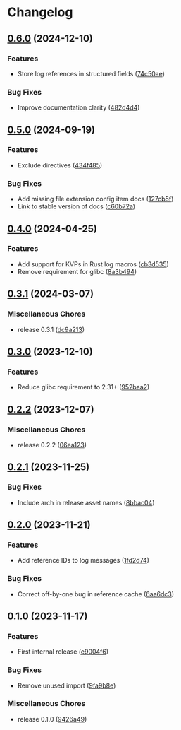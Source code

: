 # Changelog

## [0.6.0](https://github.com/jamesmistry/breadlog/compare/v0.5.0...v0.6.0) (2024-12-10)


### Features

* Store log references in structured fields ([74c50ae](https://github.com/jamesmistry/breadlog/commit/74c50ae2baf1ea95429c74b4f4d6ccb6f32d00e5))


### Bug Fixes

* Improve documentation clarity ([482d4d4](https://github.com/jamesmistry/breadlog/commit/482d4d423067c6a11e949c3bc615d4fca799a81b))

## [0.5.0](https://github.com/jamesmistry/breadlog/compare/v0.4.0...v0.5.0) (2024-09-19)


### Features

* Exclude directives ([434f485](https://github.com/jamesmistry/breadlog/commit/434f485a1869b0dc96af2e35787792409baf16d3))


### Bug Fixes

* Add missing file extension config item docs ([127cb5f](https://github.com/jamesmistry/breadlog/commit/127cb5f3f61135b5016228cd8d7c57d781528c21))
* Link to stable version of docs ([c60b72a](https://github.com/jamesmistry/breadlog/commit/c60b72aef8ea6efa326911bb17bc43718eac59d3))

## [0.4.0](https://github.com/jamesmistry/breadlog/compare/v0.3.1...v0.4.0) (2024-04-25)


### Features

* Add support for KVPs in Rust log macros ([cb3d535](https://github.com/jamesmistry/breadlog/commit/cb3d53512c0c707f61e084e718611b683aede370))
* Remove requirement for glibc ([8a3b494](https://github.com/jamesmistry/breadlog/commit/8a3b4945d73421236bb075d3f949d54552f7872e))

## [0.3.1](https://github.com/jamesmistry/breadlog/compare/v0.3.0...v0.3.1) (2024-03-07)


### Miscellaneous Chores

* release 0.3.1 ([dc9a213](https://github.com/jamesmistry/breadlog/commit/dc9a213a058550c4c07c69f443b45964f7056189))

## [0.3.0](https://github.com/jamesmistry/breadlog/compare/v0.2.2...v0.3.0) (2023-12-10)


### Features

* Reduce glibc requirement to 2.31+ ([952baa2](https://github.com/jamesmistry/breadlog/commit/952baa2b5faf8933101abf27f5b57283a91097ba))

## [0.2.2](https://github.com/jamesmistry/breadlog/compare/v0.2.1...v0.2.2) (2023-12-07)


### Miscellaneous Chores

* release 0.2.2 ([06ea123](https://github.com/jamesmistry/breadlog/commit/06ea123daa306b723ccb6cdd006c5af0171357f3))

## [0.2.1](https://github.com/jamesmistry/breadlog/compare/v0.2.0...v0.2.1) (2023-11-25)


### Bug Fixes

* Include arch in release asset names ([8bbac04](https://github.com/jamesmistry/breadlog/commit/8bbac04e051ebf67c30ea728b11c3fcab3d91a16))

## [0.2.0](https://github.com/jamesmistry/breadlog/compare/v0.1.0...v0.2.0) (2023-11-21)


### Features

* Add reference IDs to log messages ([1fd2d74](https://github.com/jamesmistry/breadlog/commit/1fd2d7461b2c163f2bc57a344d555de78140baca))


### Bug Fixes

* Correct off-by-one bug in reference cache ([6aa6dc3](https://github.com/jamesmistry/breadlog/commit/6aa6dc359d9c9f7184909c49254f15df0f687dfe))

## 0.1.0 (2023-11-17)


### Features

* First internal release ([e9004f6](https://github.com/jamesmistry/breadlog/commit/e9004f61bd20383c7f44422c61ea274e416cb9ea))


### Bug Fixes

* Remove unused import ([9fa9b8e](https://github.com/jamesmistry/breadlog/commit/9fa9b8e82442e9108e9d140a1f958a2a4f4fa06d))


### Miscellaneous Chores

* release 0.1.0 ([9426a49](https://github.com/jamesmistry/breadlog/commit/9426a49c96ec760fe6ecc7c4cdbc6885323d1a33))
